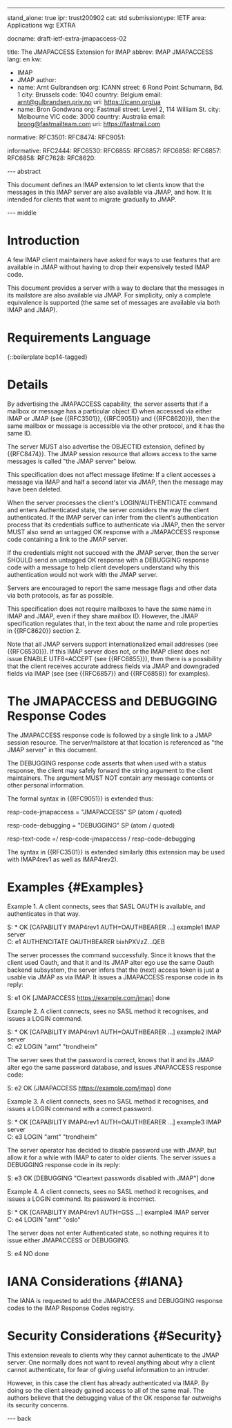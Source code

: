 ---
stand_alone: true
ipr: trust200902
cat: std
submissiontype: IETF
area: Applications
wg: EXTRA

docname: draft-ietf-extra-jmapaccess-02

title: The JMAPACCESS Extension for IMAP
abbrev: IMAP JMAPACCESS
lang: en
kw:
  - IMAP
  - JMAP
author:
- name: Arnt Gulbrandsen
  org: ICANN
  street: 6 Rond Point Schumann, Bd. 1
  city: Brussels
  code: 1040
  country: Belgium
  email: arnt@gulbrandsen.priv.no
  uri: https://icann.org/ua
- name: Bron Gondwana
  org: Fastmail
  street: Level 2, 114 William St.
  city: Melbourne VIC
  code: 3000
  country: Australia
  email: brong@fastmailteam.com
  uri: https://fastmail.com


normative:
  RFC3501:
  RFC8474:
  RFC9051:

informative:
  RFC2444:
  RFC6530:
  RFC6855:
  RFC6857:
  RFC6858:
  RFC6857:
  RFC6858:
  RFC7628:
  RFC8620:

--- abstract

This document defines an IMAP extension to let clients know that the
messages in this IMAP server are also available via JMAP, and how. It is
intended for clients that want to migrate gradually to JMAP.

--- middle

# Introduction

A few IMAP client maintainers have asked for ways to use features that
are available in JMAP without having to drop their expensively tested
IMAP code.

This document provides a server with a way to declare that the
messages in its mailstore are also available via JMAP. For simplicity,
only a complete equivalence is supported (the same set of messages are
available via both IMAP and JMAP).

# Requirements Language

{::boilerplate bcp14-tagged}

# Details

By advertising the JMAPACCESS capability, the server asserts that if a
mailbox or message has a particular object ID when accessed via either
IMAP or JMAP (see {{RFC3501}}, {{RFC9051}} and {{RFC8620}}), then the
same mailbox or message is accessible via the other protocol, and it
has the same ID.

The server MUST also advertise the OBJECTID extension, defined by
{{RFC8474}}. The JMAP session resource that allows access to the same
messages is called "the JMAP server" below.

This specification does not affect message lifetime: If a client
accesses a message via IMAP and half a second later via JMAP, then the
message may have been deleted.

When the server processes the client's LOGIN/AUTHENTICATE command and
enters Authenticated state, the server considers the way the client
authenticated. If the IMAP server can infer from the client's
authentication process that its credentials suffice to authenticate
via JMAP, then the server MUST also send an untagged OK response with
a JMAPACCESS response code containing a link to the JMAP server.

If the credentials might not succeed with the JMAP server, then the
server SHOULD send an untagged OK response with a DEBUGGING response
code with a message to help client developers understand why this
authentication would not work with the JMAP server.

Servers are encouraged to report the same message flags and other data
via both protocols, as far as possible.

This specification does not require mailboxes to have the same name in
IMAP and JMAP, even if they share mailbox ID. However, the JMAP
specification regulates that, in the text about the name and role
properties in {{RFC8620}} section 2.

Note that all JMAP servers support internationalized email addresses
(see {{RFC6530}}).  If this IMAP server does not, or the IMAP client
does not issue ENABLE UTF8=ACCEPT (see {{RFC6855}}), then there is a
possibility that the client receives accurate address fields via JMAP
and downgraded fields via IMAP (see (see {{RFC6857}} and {{RFC6858}}
for examples).

# The JMAPACCESS and DEBUGGING Response Codes

The JMAPACCESS response code is followed by a single link to a JMAP
session resource. The server/mailstore at that location is referenced
as "the JMAP server" in this document.

The DEBUGGING response code asserts that when used with a status
response, the client may safely forward the string argument to the
client maintainers. The argument MUST NOT contain any message contents
or other personal information.

The formal syntax in {{RFC9051}} is extended thus:

resp-code-jmapaccess = "JMAPACCESS" SP (atom / quoted)

resp-code-debugging = "DEBUGGING" SP (atom / quoted)

resp-text-code =/ resp-code-jmapaccess / resp-code-debugging

The syntax in {{RFC3501}} is extended similarly (this extension may be
used with IMAP4rev1 as well as IMAP4rev2).

# Examples {#Examples}

Example 1. A client connects, sees that SASL OAUTH is available, and
authenticates in that way.

S: * OK [CAPABILITY IMAP4rev1 AUTH=OAUTHBEARER ...] example1 IMAP server\
C: e1 AUTHENCITATE OAUTHBEARER bixhPXVzZ...QEB

The server processes the command successfully. Since it knows that the
client used Oauth, and that it and its JMAP alter ego use the same
Oauth backend subsystem, the server infers that the (next) access
token is just a usable via JMAP as via IMAP. It issues a JMAPACCESS
response code in its reply:

S: e1 OK [JMAPACCESS https://example.com/jmap] done

Example 2. A client connects, sees no SASL method it recognises, and
issues a LOGIN command.

S: * OK [CAPABILITY IMAP4rev1 AUTH=OAUTHBEARER ...] example2 IMAP server\
C: e2 LOGIN "arnt" "trondheim"

The server sees that the password is correct, knows that it and its
JMAP alter ego the same password database, and issues JNAPACCESS
response code:

S: e2 OK [JMAPACCESS https://example.com/jmap] done

Example 3. A client connects, sees no SASL method it recognises, and
issues a LOGIN command with a correct password.

S: * OK [CAPABILITY IMAP4rev1 AUTH=OAUTHBEARER ...] example3 IMAP server\
C: e3 LOGIN "arnt" "trondheim"

The server operator has decided to disable password use with JMAP, but
allow it for a while with IMAP to cater to older clients. The server
issues a DEBUGGING response code in its reply:

S: e3 OK [DEBUGGING "Cleartext passwords disabled with JMAP"] done

Example 4. A client connects, sees no SASL method it recognises, and
issues a LOGIN command. Its password is incorrect.

S: * OK [CAPABILITY IMAP4rev1 AUTH=GSS ...] example4 IMAP server\
C: e4 LOGIN "arnt" "oslo"

The server does not enter Authenticated state, so nothing requires it
to issue either JMAPACCESS or DEBUGGING.

S: e4 NO done

# IANA Considerations {#IANA}

The IANA is requested to add the JMAPACCESS and DEBUGGING response
codes to the IMAP Response Codes registry.

# Security Considerations {#Security}

This extension reveals to clients why they cannot auhenticate to the
JMAP server. One normally does not want to reveal anything about why a
client cannot authenticate, for fear of giving useful information to
an intruder.

However, in this case the client has already authenticated via
IMAP. By doing so the client already gained access to all of the same
mail. The authors believe that the debugging value of the OK response
far outweighs its security concerns.

--- back

